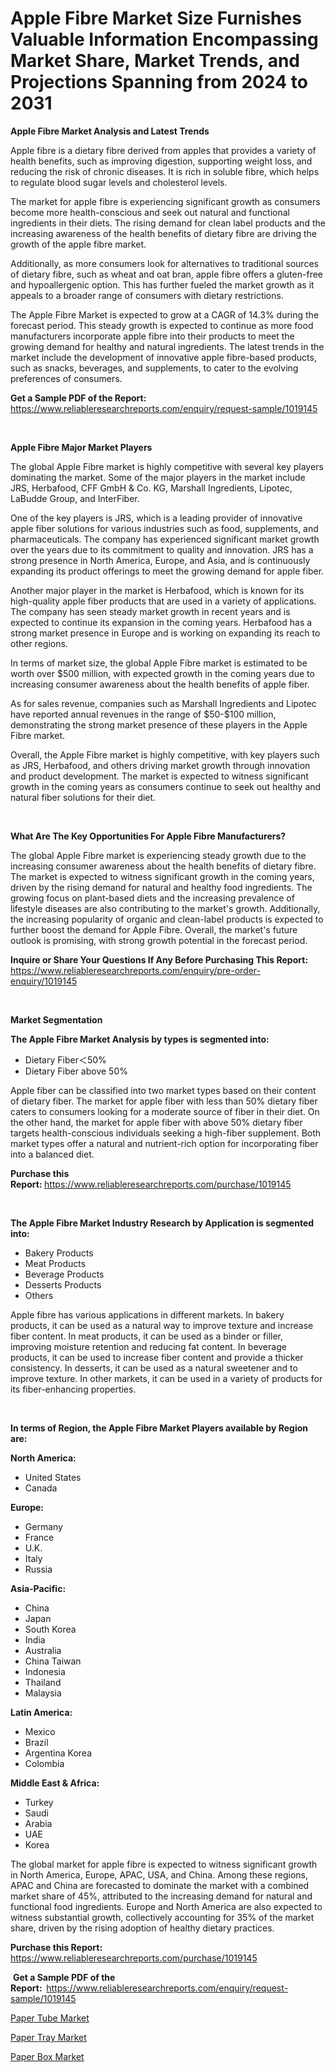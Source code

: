<p><h1>Apple Fibre Market Size Furnishes Valuable Information Encompassing Market Share, Market Trends, and Projections Spanning from 2024 to 2031</h1></p><p><strong>Apple Fibre Market Analysis and Latest Trends</strong></p>
<p><p>Apple fibre is a dietary fibre derived from apples that provides a variety of health benefits, such as improving digestion, supporting weight loss, and reducing the risk of chronic diseases. It is rich in soluble fibre, which helps to regulate blood sugar levels and cholesterol levels.</p><p>The market for apple fibre is experiencing significant growth as consumers become more health-conscious and seek out natural and functional ingredients in their diets. The rising demand for clean label products and the increasing awareness of the health benefits of dietary fibre are driving the growth of the apple fibre market.</p><p>Additionally, as more consumers look for alternatives to traditional sources of dietary fibre, such as wheat and oat bran, apple fibre offers a gluten-free and hypoallergenic option. This has further fueled the market growth as it appeals to a broader range of consumers with dietary restrictions.</p><p>The Apple Fibre Market is expected to grow at a CAGR of 14.3% during the forecast period. This steady growth is expected to continue as more food manufacturers incorporate apple fibre into their products to meet the growing demand for healthy and natural ingredients. The latest trends in the market include the development of innovative apple fibre-based products, such as snacks, beverages, and supplements, to cater to the evolving preferences of consumers.</p></p>
<p><strong>Get a Sample PDF of the Report:&nbsp;</strong> <a href="https://www.reliableresearchreports.com/enquiry/request-sample/1019145">https://www.reliableresearchreports.com/enquiry/request-sample/1019145</a></p>
<p>&nbsp;</p>
<p><strong>Apple Fibre Major Market Players</strong></p>
<p><p>The global Apple Fibre market is highly competitive with several key players dominating the market. Some of the major players in the market include JRS, Herbafood, CFF GmbH & Co. KG, Marshall Ingredients, Lipotec, LaBudde Group, and InterFiber.</p><p>One of the key players is JRS, which is a leading provider of innovative apple fiber solutions for various industries such as food, supplements, and pharmaceuticals. The company has experienced significant market growth over the years due to its commitment to quality and innovation. JRS has a strong presence in North America, Europe, and Asia, and is continuously expanding its product offerings to meet the growing demand for apple fiber.</p><p>Another major player in the market is Herbafood, which is known for its high-quality apple fiber products that are used in a variety of applications. The company has seen steady market growth in recent years and is expected to continue its expansion in the coming years. Herbafood has a strong market presence in Europe and is working on expanding its reach to other regions.</p><p>In terms of market size, the global Apple Fibre market is estimated to be worth over $500 million, with expected growth in the coming years due to increasing consumer awareness about the health benefits of apple fiber.</p><p>As for sales revenue, companies such as Marshall Ingredients and Lipotec have reported annual revenues in the range of $50-$100 million, demonstrating the strong market presence of these players in the Apple Fibre market.</p><p>Overall, the Apple Fibre market is highly competitive, with key players such as JRS, Herbafood, and others driving market growth through innovation and product development. The market is expected to witness significant growth in the coming years as consumers continue to seek out healthy and natural fiber solutions for their diet.</p></p>
<p>&nbsp;</p>
<p><strong>What Are The Key Opportunities For Apple Fibre Manufacturers?</strong></p>
<p><p>The global Apple Fibre market is experiencing steady growth due to the increasing consumer awareness about the health benefits of dietary fibre. The market is expected to witness significant growth in the coming years, driven by the rising demand for natural and healthy food ingredients. The growing focus on plant-based diets and the increasing prevalence of lifestyle diseases are also contributing to the market's growth. Additionally, the increasing popularity of organic and clean-label products is expected to further boost the demand for Apple Fibre. Overall, the market's future outlook is promising, with strong growth potential in the forecast period.</p></p>
<p><strong>Inquire or Share Your Questions If Any Before Purchasing This Report:</strong> <a href="https://www.reliableresearchreports.com/enquiry/pre-order-enquiry/1019145">https://www.reliableresearchreports.com/enquiry/pre-order-enquiry/1019145</a></p>
<p>&nbsp;</p>
<p><strong>Market Segmentation</strong></p>
<p><strong>The Apple Fibre Market Analysis by types is segmented into:</strong></p>
<p><ul><li>Dietary Fiber＜50%</li><li>Dietary Fiber above 50%</li></ul></p>
<p><p>Apple fiber can be classified into two market types based on their content of dietary fiber. The market for apple fiber with less than 50% dietary fiber caters to consumers looking for a moderate source of fiber in their diet. On the other hand, the market for apple fiber with above 50% dietary fiber targets health-conscious individuals seeking a high-fiber supplement. Both market types offer a natural and nutrient-rich option for incorporating fiber into a balanced diet.</p></p>
<p><strong>Purchase this Report:&nbsp;</strong><a href="https://www.reliableresearchreports.com/purchase/1019145">https://www.reliableresearchreports.com/purchase/1019145</a></p>
<p>&nbsp;</p>
<p><strong>The Apple Fibre Market Industry Research by Application is segmented into:</strong></p>
<p><ul><li>Bakery Products</li><li>Meat Products</li><li>Beverage Products</li><li>Desserts Products</li><li>Others</li></ul></p>
<p><p>Apple fibre has various applications in different markets. In bakery products, it can be used as a natural way to improve texture and increase fiber content. In meat products, it can be used as a binder or filler, improving moisture retention and reducing fat content. In beverage products, it can be used to increase fiber content and provide a thicker consistency. In desserts, it can be used as a natural sweetener and to improve texture. In other markets, it can be used in a variety of products for its fiber-enhancing properties.</p></p>
<p>&nbsp;</p>
<p><strong>In terms of Region, the Apple Fibre Market Players available by Region are:</strong></p>
<p>
    <p> <strong> North America: </strong>
        <ul>
            <li>United States</li>
            <li>Canada</li>
        </ul>
        </p> 
    <p> <strong> Europe: </strong>
        <ul>
            <li>Germany</li>
            <li>France</li>
            <li>U.K.</li>
            <li>Italy</li>
            <li>Russia</li>
        </ul>
        </p> 
    <p> <strong> Asia-Pacific: </strong>
        <ul>
            <li>China</li>
            <li>Japan</li>
            <li>South Korea</li>
            <li>India</li>
            <li>Australia</li>
            <li>China Taiwan</li>
            <li>Indonesia</li>
            <li>Thailand</li>
            <li>Malaysia</li>
        </ul>
        </p> 
    <p> <strong> Latin America: </strong>
        <ul>
            <li>Mexico</li>
            <li>Brazil</li>
            <li>Argentina Korea</li>
            <li>Colombia</li>
        </ul>
        </p> 
    <p> <strong> Middle East & Africa: </strong>
        <ul>
            <li>Turkey</li>
            <li>Saudi</li>
            <li>Arabia</li>
            <li>UAE</li>
            <li>Korea</li>
        </ul>
    </p>
    </p>
<p><p>The global market for apple fibre is expected to witness significant growth in North America, Europe, APAC, USA, and China. Among these regions, APAC and China are forecasted to dominate the market with a combined market share of 45%, attributed to the increasing demand for natural and functional food ingredients. Europe and North America are also expected to witness substantial growth, collectively accounting for 35% of the market share, driven by the rising adoption of healthy dietary practices.</p></p>
<p><strong>Purchase this Report: </strong><a href="https://www.reliableresearchreports.com/purchase/1019145">https://www.reliableresearchreports.com/purchase/1019145</a></p>
<p>&nbsp;<strong>Get a Sample PDF of the Report:&nbsp;&nbsp;</strong><a href="https://www.reliableresearchreports.com/enquiry/request-sample/1019145">https://www.reliableresearchreports.com/enquiry/request-sample/1019145</a></p>
<p><strong></strong></p>
<p><p><a href="https://view.publitas.com/reportprime-1/paper-tube-market-centers-on-aspects-such-as-market-growth-market-share-market-opportunity-and-projected-forecasts-spanning-from-2023-to-2030/">Paper Tube Market</a></p><p><a href="https://view.publitas.com/reportprime-1/paper-tray-market-size-and-examines-its-market-scope-with-a-primary-focus-on-growth-opportunities-and-forecasted-trends-spanning-from-2023-to-2030/">Paper Tray Market</a></p><p><a href="https://view.publitas.com/reportprime-1/paper-box-market-analysis-and-market-size-global-industry-overview-market-segmentation-and-forecast-2023-to-2030/">Paper Box Market</a></p></p>